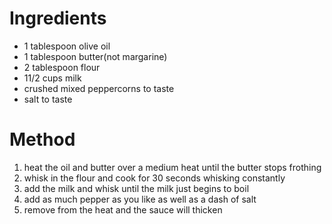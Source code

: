 # Ingredients

-   1 tablespoon olive oil
-   1 tablespoon butter(not margarine)
-   2 tablespoon flour
-   11/2 cups milk
-   crushed mixed peppercorns to taste
-   salt to taste

# Method

1.  heat the oil and butter over a medium heat until the butter stops frothing
2.  whisk in the flour and cook for 30 seconds whisking constantly
3.  add the milk and whisk until the milk just begins to boil
4.  add as much pepper as you like as well as a dash of salt
5.  remove from the heat and the sauce will thicken

